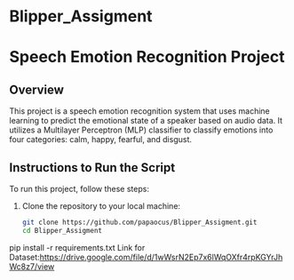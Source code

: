 # Blipper_Assigment

# Speech Emotion Recognition Project

## Overview
This project is a speech emotion recognition system that uses machine learning to predict the emotional state of a speaker based on audio data. It utilizes a Multilayer Perceptron (MLP) classifier to classify emotions into four categories: calm, happy, fearful, and disgust.

## Instructions to Run the Script
To run this project, follow these steps:

1. Clone the repository to your local machine:

   ```bash
   git clone https://github.com/papaocus/Blipper_Assigment.git
   cd Blipper_Assigment
pip install -r requirements.txt
Link for Dataset:https://drive.google.com/file/d/1wWsrN2Ep7x6lWqOXfr4rpKGYrJhWc8z7/view
